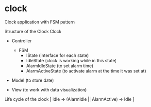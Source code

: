 # clock
Clock application with FSM pattern

Structure of the Clock
Clock
- Controller
  - FSM
    - IState (interface for each state)
    - IdleState (clock is working while in this state)
    - AlarmIdleState (to set alarm time)
    - AlarmActiveState (to activate alarm at the time it was set at)
  
- Model (to store date)
- View (to work with data visualization)

Life cycle of the clock
[ Idle -> (AlarmIdle || AlarmActive) -> Idle ]
